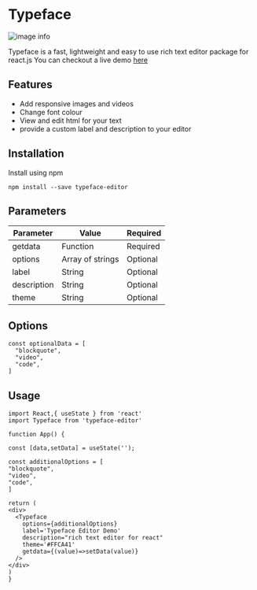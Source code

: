 # Typeface
![image info](https://typeface.atishi.me/static/media/logo_small.649c3852.png)
<!-- [![Build Status]()]() -->

Typeface is a fast, lightweight  and easy to use rich text editor package for react.js
You can checkout a live demo [here](https://typeface.atishi.me/)

## Features
- Add responsive images and videos
- Change font colour
- View and edit html for your text
- provide a custom label and description to your editor

## Installation

Install using npm 
```
npm install --save typeface-editor
```


## Parameters

| Parameter | Value | Required 
| ------ | ------ | ------ 
| getdata | Function | Required
| options | Array of strings | Optional
| label | String | Optional
| description | String | Optional
| theme | String | Optional

## Options
```
const optionalData = [
  "blockquote",
  "video",
  "code",
]
```
## Usage

```
import React,{ useState } from 'react'
import Typeface from 'typeface-editor'

function App() {

const [data,setData] = useState('');

const additionalOptions = [
"blockquote",
"video",
"code",
]

return (
<div>
  <Typeface
    options={additionalOptions}
    label='Typeface Editor Demo'
    description="rich text editor for react"
    theme='#FFCA41'
    getdata={(value)=>setData(value)}
  />
</div>
)
}
```